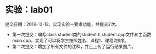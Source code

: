 # 实验：lab01

提交日期：2018-10-12，实现实验一要求功能，共提交2次。

+ 第一次提交：编写class student类的student.h,student.cpp文件和主函数main.cpp。实现了可以将学生按照姓名、课程1、课程2排序。
+ 第二次提交：增加了所有文件的注释，并且上传了运行结果图片。
